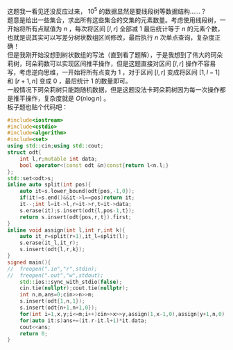 这题我一看见还没反应过来， $10^5$ 的数据显然是要线段树等数据结构……？  
题意是给出一些集合，求出所有这些集合的交集的元素数量。考虑使用线段树，一开始将所有点赋值为 $n$ ，每次将区间 $[l,r]$ 全部减 $1$ 最后统计等于 $n$ 的元素个数，也就是说其实可以写差分树状数组区间修改，最后执行 $n$ 次单点查询，复杂度正确！  
但是我刚开始没想到树状数组的写法（直到看了题解），于是我想到了伟大的珂朵莉树，珂朵莉数可以实现区间推平操作，但是这题直接对区间 $[l,r]$ 操作不容易写，考虑逆向思维，一开始将所有点变为 $1$ ，对于区间 $[l,r]$ 变成将区间 $[1,l-1]$ 和 $[r+1,n]$ 变成 $0$ ，最后统计 $1$ 的数量即可。  
一般情况下珂朵莉树只能跑随机数据，但是这题没法卡珂朵莉树因为每一次操作都是推平操作，复杂度就是 $O(n\log n)$ 。  
板子题也贴个代码吧：
```cpp
#include<iostream>
#include<cstdio>
#include<algorithm>
#include<set>
using std::cin;using std::cout;
struct odt{
	int l,r;mutable int data;
	bool operator<(const odt &n)const{return l<n.l;}
};
std::set<odt>s;
inline auto split(int pos){
	auto it=s.lower_bound(odt{pos,-1,0});
	if(it!=s.end()&&it->l==pos)return it;
	it--;int l=it->l,r=it->r,t=it->data;
	s.erase(it);s.insert(odt{l,pos-1,t});
	return s.insert(odt{pos,r,t}).first;
}
inline void assign(int l,int r,int k){
	auto it_r=split(r+1),it_l=split(l);
	s.erase(it_l,it_r);
	s.insert(odt{l,r,k});
}
signed main(){
//	freopen(".in","r",stdin);
//	freopen(".out","w",stdout);
	std::ios::sync_with_stdio(false);
	cin.tie(nullptr);cout.tie(nullptr);
	int n,m,ans=0;cin>>n>>m;
	s.insert(odt{1,n,1});
	s.insert(odt{n+1,n+1,0});
	for(int i=1,x,y;i<=m;i++)cin>>x>>y,assign(1,x-1,0),assign(y+1,n,0);
	for(auto it:s)ans+=(it.r-it.l+1)*it.data;
	cout<<ans;
	return 0;
}
```